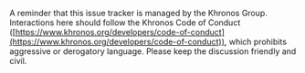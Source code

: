 A reminder that this issue tracker is managed by the Khronos Group.
Interactions here should follow the Khronos Code of Conduct
([https://www.khronos.org/developers/code-of-conduct](https://www.khronos.org/developers/code-of-conduct)),
which prohibits aggressive or derogatory language.
Please keep the discussion friendly and civil.
